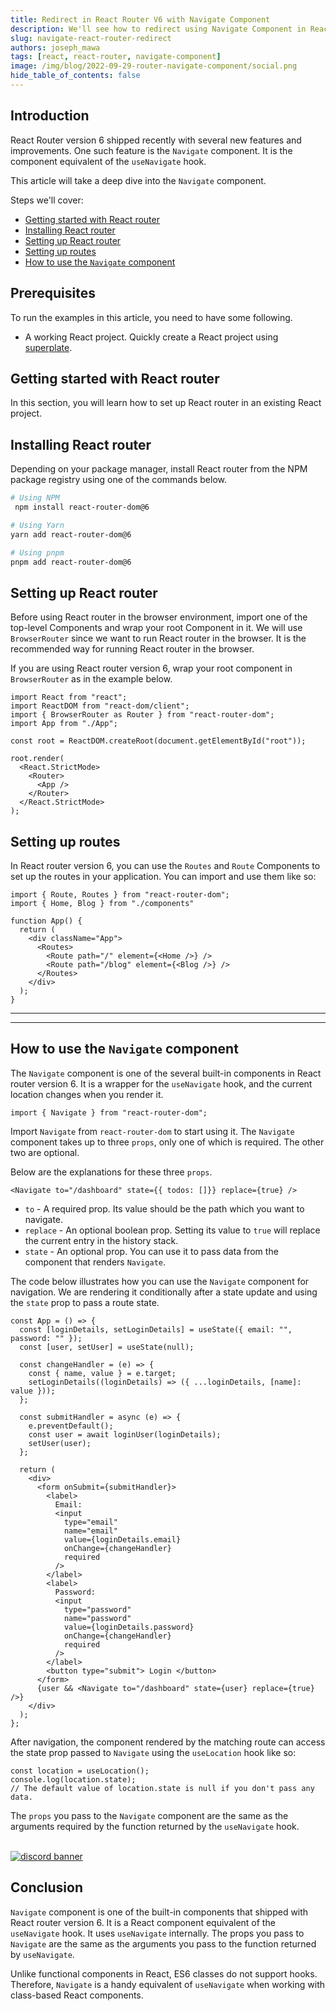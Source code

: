 ```yaml
---
title: Redirect in React Router V6 with Navigate Component
description: We'll see how to redirect using Navigate Component in React Router V6
slug: navigate-react-router-redirect
authors: joseph_mawa
tags: [react, react-router, navigate-component]
image: /img/blog/2022-09-29-router-navigate-component/social.png
hide_table_of_contents: false
---
```



## Introduction

React Router version 6 shipped recently with several new features and improvements. One such feature is the `Navigate` component. It is the component equivalent of the `useNavigate` hook.

This article will take a deep dive into the `Navigate` component.

Steps we'll cover:
- [Getting started with React router](#getting-started-with-react-router)
- [Installing React router](#installing-react-router)
- [Setting up React router](#setting-up-react-router)
- [Setting up routes](#setting-up-routes)
- [How to use the  `Navigate` component](#how-to-use-the--navigate-component)

## Prerequisites

To run the examples in this article, you need to have some following.

- A working React project. Quickly create a React project using [superplate](https://github.com/pankod/superplate).

## Getting started with React router

In this section, you will learn how to set up React router in an existing React project.
## Installing React router

Depending on your package manager, install React router from the NPM package registry using one of the commands below.

```sh
# Using NPM
 npm install react-router-dom@6

# Using Yarn
yarn add react-router-dom@6

# Using pnpm
pnpm add react-router-dom@6
```

## Setting up React router

Before using React router in the browser environment, import one of the top-level Components and wrap your root Component in it. We will use `BrowserRouter` since we want to run React router in the browser. It is the recommended way for running React router in the browser.

If you are using React router version 6, wrap your root component in `BrowserRouter` as in the example below.

```tsx
import React from "react";
import ReactDOM from "react-dom/client";
import { BrowserRouter as Router } from "react-router-dom";
import App from "./App";

const root = ReactDOM.createRoot(document.getElementById("root"));

root.render(
  <React.StrictMode>
    <Router>
      <App />
    </Router>
  </React.StrictMode>
);
```

##  Setting up routes

In React router version 6, you can use the `Routes` and `Route` Components to set up the routes in your application. You can import and use them like so:

```tsx
import { Route, Routes } from "react-router-dom";
import { Home, Blog } from "./components"

function App() {
  return (
    <div className="App">
      <Routes>
        <Route path="/" element={<Home />} />
        <Route path="/blog" element={<Blog />} />
      </Routes>
    </div>
  );
}
```

---

<PromotionBanner title="Is your CRUD app overloaded with technical debt?" image="/img/generic_banner.png" />

---

## How to use the  `Navigate` component

The `Navigate` component is one of the several built-in components in React router version 6. It is a wrapper for the `useNavigate` hook, and the current location changes when you render it.

```tsx
import { Navigate } from "react-router-dom";
```

Import `Navigate` from `react-router-dom` to start using it. The `Navigate` component takes up to three `props`, only one of which is required. The other two are optional. 

Below are the explanations for these three `props`.

```tsx
<Navigate to="/dashboard" state={{ todos: []}} replace={true} />
```

- `to` - A required prop. Its value should be the path which you want to navigate.
- `replace` - An optional boolean prop. Setting its value to `true` will replace the current entry in the history stack.
- `state` - An optional prop. You can use it to pass data from the component that renders `Navigate`.

The code below illustrates how you can use the `Navigate` component for navigation. We are rendering it conditionally after a state update and using the `state` prop to pass a route state.

```tsx
const App = () => {
  const [loginDetails, setLoginDetails] = useState({ email: "", password: "" });
  const [user, setUser] = useState(null);

  const changeHandler = (e) => {
    const { name, value } = e.target;
    setLoginDetails((loginDetails) => ({ ...loginDetails, [name]: value }));
  };

  const submitHandler = async (e) => {
    e.preventDefault();
    const user = await loginUser(loginDetails);
    setUser(user);
  };

  return (
    <div>
      <form onSubmit={submitHandler}>
        <label>
          Email:
          <input
            type="email"
            name="email"
            value={loginDetails.email}
            onChange={changeHandler}
            required
          />
        </label>
        <label>
          Password:
          <input
            type="password"
            name="password"
            value={loginDetails.password}
            onChange={changeHandler}
            required
          />
        </label>
        <button type="submit"> Login </button>
      </form>
      {user && <Navigate to="/dashboard" state={user} replace={true} />}
    </div>
  );
};
```

After navigation, the component rendered by the matching route can access the state prop passed to `Navigate` using the `useLocation` hook like so:

```tsx
const location = useLocation();
console.log(location.state);
// The default value of location.state is null if you don't pass any data.
```

The `props` you pass to the `Navigate` component are the same as the arguments required by the function returned by the `useNavigate` hook.

<br/>
<div>
<a href="https://discord.gg/refine">
  <img  src="/img/discord_big_blue.png" alt="discord banner" />
</a>
</div>

## Conclusion

`Navigate` component is one of the built-in components that shipped with React router version 6. It is a React component equivalent of the `useNavigate` hook. It uses `useNavigate` internally. The props you pass to `Navigate` are the same as the arguments you pass to the function returned by `useNavigate`.

Unlike functional components in React, ES6 classes do not support hooks. Therefore,  `Navigate` is a handy equivalent of  `useNavigate` when working with class-based React components.  
